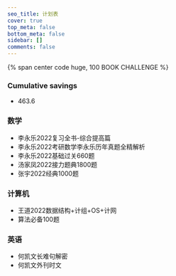 ```yaml
---
seo_title: 计划表
cover: true
top_meta: false
bottom_meta: false
sidebar: []
comments: false
---
```


{% span center code huge, 100 BOOK CHALLENGE %}

### Cumulative savings

- 463.6

### 数学

- 李永乐2022复习全书-综合提高篇
- 李永乐2022考研数学李永乐历年真题全精解析
- 李永乐2022基础过关660题
- 汤家凤2022接力题典1800题
- 张宇2022经典1000题

### 计算机

- 王道2022数据结构+计组+OS+计网
- 算法必备100题

### 英语

- 何凯文长难句解密
- 何凯文外刊时文




